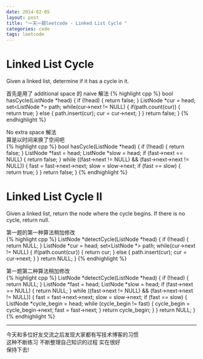 ```yaml
---
date: 2014-02-05
layout: post
title: "一天一题leetcode - Linked List Cycle "
categories: code
tags: leetcode
---
```


# Linked List Cycle
Given a linked list, determine if it has a cycle in it.

<!--more-->
首先是用了 additional space 的 naive 解法
{% highlight cpp %}
bool hasCycle(ListNode *head) {
    if (!head) {
        return false;
    }
    ListNode *cur = head;
 set<ListNode *> path;
   while(cur->next != NULL) {
        if(path.count(cur)) {
            return true;
        } else {
            path.insert(cur);
           cur = cur->next;
        }
    }
    return false;
}
{% endhighlight %}

No extra space 解法   
算是以时间来换了空间吧   
{% highlight cpp %}
bool hasCycle(ListNode *head) {
    if (!head) {
        return false;
    }
    ListNode *fast = head;
    ListNode *slow = head;
   if (fast->next == NULL) {
        return false;
    }
   while ((fast->next != NULL) && (fast->next->next != NULL)) {
       fast = fast->next->next;
       slow = slow->next;
        if (fast == slow) {
            return true;
        }
    }
    return false;
}
{% endhighlight %}

# Linked List Cycle II 
Given a linked list, return the node where the cycle begins. If there is no cycle, return null.

第一题的第一种算法稍加修改   
{% highlight cpp %}
ListNode *detectCycle(ListNode *head) {
    if (!head) {
        return NULL;
    }
    ListNode *cur = head;
 set<ListNode *> path;
   while(cur->next != NULL) {
        if(path.count(cur)) {
            return cur;
        } else {
            path.insert(cur);
           cur = cur->next;
        }
    }
    return NULL;
}
{% endhighlight %}

第一题第二种算法稍加修改   
{% highlight cpp %}
ListNode *detectCycle(ListNode *head) {
    if (!head) {
        return NULL;
    }
    ListNode *fast = head;
    ListNode *slow = head;
   if (fast->next == NULL) {
        return NULL;
    }
   while ((fast->next != NULL) && (fast->next->next != NULL)) {
       fast = fast->next->next;
       slow = slow->next;
        if (fast == slow) {
            ListNode *cycle_begin = head;
            while (cycle_begin != fast) {
               cycle_begin = cycle_begin->next;
               fast = fast->next;
            }
            return cycle_begin;
        }
    }
    return NULL;
}
{% endhighlight %}

---
今天和多位好友交流之后发现大家都有写技术博客的习惯   
这种不断练习 不断整理自己知识的过程 实在很好   
保持下去!